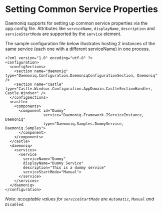 # Setting Common Service Properties #

Daemoniq supports for setting up common service properties via the app.config file. Attributes like `serviceName`, `displayName`, `description` and `serviceStartMode` are supported by the `service` element.

The sample configuration file below illustrates hosting 2 instances of the same service (each one with a different serviceName) in one process.

```
<?xml version="1.0" encoding="utf-8" ?>
<configuration>
  <configSections>
    <section name="daemoniq" type="Daemoniq.Configuration.DaemoniqConfigurationSection, Daemoniq" />
    <section name="castle" type="Castle.Windsor.Configuration.AppDomain.CastleSectionHandler, Castle.Windsor" />
  </configSections>
  <castle>
    <components>
      <component id="Dummy"
                 service="Daemoniq.Framework.IServiceInstance, Daemoniq"
                 type="Daemoniq.Samples.DummyService, Daemoniq.Samples">
      </component>     
    </components>
  </castle>
  <daemoniq>
    <services>
      <service
        serviceName="Dummy"
        displayName="Dummy Service"
        description="This is a dummy service"
        serviceStartMode="Manual">
      </service>
    </services>
  </daemoniq>
</configuration>
```

_Note: acceptable values for `serviceStartMode` are `Automatic`, `Manual` and `Disabled`._